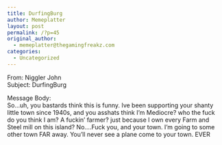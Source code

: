 ```yaml
---
title: DurfingBurg
author: Memeplatter
layout: post
permalink: /?p=45
original_author:
  - memeplatter@thegamingfreakz.com
categories:
  - Uncategorized
---
```

From: Niggler John  
Subject: DurfingBurg

Message Body:  
So&#8230;uh, you bastards think this is funny. Ive been supporting your shanty little town since 1940s, and you asshats think I&#8217;m Mediocre? who the fuck do you think I am? A fuckin&#8217; farmer? just because I own every Farm and Steel mill on this island? No&#8230;.Fuck you, and your town. I&#8217;m going to some other town FAR away. You&#8217;ll never see a plane come to your town. EVER
